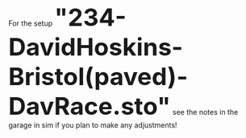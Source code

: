 For the setup <font size="16" >**"234-DavidHoskins-Bristol(paved)-DavRace.sto"**</font> see the notes in the garage in sim if you plan to make any adjustments!
